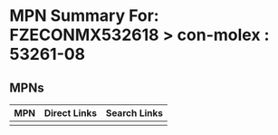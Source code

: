 



# MPN Summary For: FZECONMX532618 > con-molex : 53261-08

## MPNs
  

|MPN|Direct Links|Search Links|
| :--- | :--- | :--- |
||||
